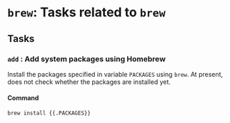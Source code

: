 <!-- Generated from Taskfile. Do not edit. -->

# `brew`: Tasks related to `brew`

## Tasks

### <a id='add'>`add`</a> : Add system packages using Homebrew

Install the packages specified in variable `PACKAGES` using `brew`.
At present, does not check whether the packages are installed yet.

#### Command

```sh
brew install {{.PACKAGES}}
```
